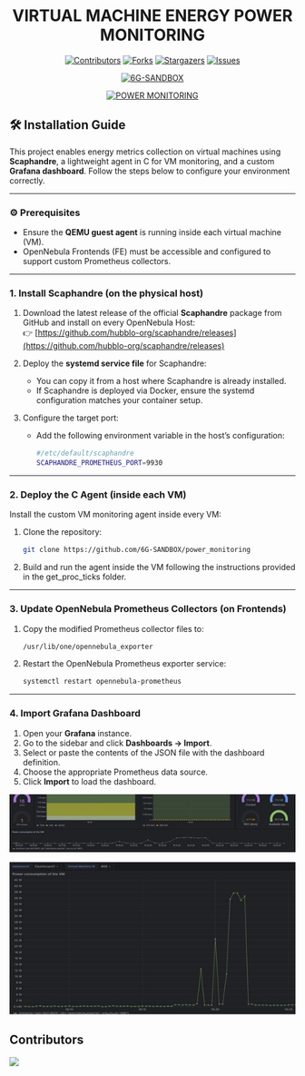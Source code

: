 <div align="center">

# VIRTUAL MACHINE ENERGY POWER MONITORING <!-- omit in toc -->

[![Contributors][contributors-shield]][contributors-url]
[![Forks][forks-shield]][forks-url]
[![Stargazers][stars-shield]][stars-url]
[![Issues][issues-shield]][issues-url]
<!-- [![MIT License][license-shield]][license-url] -->

<a href="https://github.com/6G-SANDBOX/power_monitoring">
  <img src="https://6g-sandbox.eu/wp-content/uploads/2023/01/6g-sandbox-logo-2-300x138.jpg" alt="6G-SANDBOX" title="6GSANDBOX" width="200" />
</a>

[![POWER MONITORING][power-monitoring-badge]][power-monitoring-url]

</div>

## 🛠️ Installation Guide

This project enables energy metrics collection on virtual machines using **Scaphandre**, a lightweight agent in C for VM monitoring, and a custom **Grafana dashboard**. Follow the steps below to configure your environment correctly.

---

### ⚙️ Prerequisites

- Ensure the **QEMU guest agent** is running inside each virtual machine (VM).
- OpenNebula Frontends (FE) must be accessible and configured to support custom Prometheus collectors.

---

### 1. Install Scaphandre (on the physical host)

1. Download the latest release of the official **Scaphandre** package from GitHub and install on every OpenNebula Host:  
   👉 [https://github.com/hubblo-org/scaphandre/releases](https://github.com/hubblo-org/scaphandre/releases)

2. Deploy the **systemd service file** for Scaphandre:  
   - You can copy it from a host where Scaphandre is already installed.  
   - If Scaphandre is deployed via Docker, ensure the systemd configuration matches your container setup.

3. Configure the target port:  
   - Add the following environment variable in the host’s configuration:
     ```bash
     #/etc/default/scaphandre
     SCAPHANDRE_PROMETHEUS_PORT=9930
     ```
---

### 2. Deploy the C Agent (inside each VM)

Install the custom VM monitoring agent inside every VM:

1. Clone the repository:
   ```bash
   git clone https://github.com/6G-SANDBOX/power_monitoring
   ```

2. Build and run the agent inside the VM following the instructions provided in the get_proc_ticks folder.

---

### 3. Update OpenNebula Prometheus Collectors (on Frontends)

1. Copy the modified Prometheus collector files to:
   ```bash
   /usr/lib/one/opennebula_exporter
   ```

2. Restart the OpenNebula Prometheus exporter service:
   ```bash
   systemctl restart opennebula-prometheus
   ```

---

### 4. Import Grafana Dashboard

1. Open your **Grafana** instance.
2. Go to the sidebar and click **Dashboards → Import**.
3. Select or paste the contents of the JSON file with the dashboard definition.
4. Choose the appropriate Prometheus data source.
5. Click **Import** to load the dashboard.

![General View](images/grafana_1.jpg)

![Detailed View](images/grafana_2.jpg)

## Contributors <!-- omit in toc -->

<a href="https://github.com/6G-SANDBOX/power_monitoring/graphs/contributors">
  <img src="https://contrib.rocks/image?repo=6G-SANDBOX/power_monitoring" />
</a>

<!-- Urls, Shields and Badges -->
[power-monitoring-badge]: https://img.shields.io/github/v/release/6G-SANDBOX/power_monitoring?label=POWER%20MONITORING&color=blue
[power-monitoring-url]: https://github.com/6G-SANDBOX/power_monitoring/releases/latest
[contributors-shield]: https://img.shields.io/github/contributors/6G-SANDBOX/power_monitoring.svg?style=for-the-badge
[contributors-url]: https://github.com/6G-SANDBOX/power_monitoring/graphs/contributors
[forks-shield]: https://img.shields.io/github/forks/6G-SANDBOX/power_monitoring.svg?style=for-the-badge
[forks-url]: https://github.com/6G-SANDBOX/power_monitoring/network/members
[stars-shield]: https://img.shields.io/github/stars/6G-SANDBOX/power_monitoring.svg?style=for-the-badge
[stars-url]: https://github.com/6G-SANDBOX/power_monitoring/stargazers
[issues-shield]: https://img.shields.io/github/issues/6G-SANDBOX/power_monitoring.svg?style=for-the-badge
[issues-url]: https://github.com/6G-SANDBOX/power_monitoring/issues
